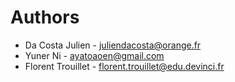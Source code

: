 # Authors
* Da Costa Julien - juliendacosta@orange.fr
* Yuner Ni - ayatoaoen@gmail.com
* Florent Trouillet - florent.trouillet@edu.devinci.fr
